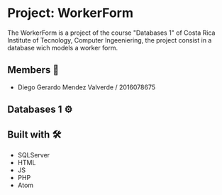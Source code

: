 # Project: WorkerForm

The WorkerForm is a project of the course "Databases 1" of Costa Rica Institute of Tecnology, Computer Ingeeniering, the project consist in a database wich models a worker form.


## Members 🚀
* Diego Gerardo Mendez Valverde / 2016078675


## Databases 1 ⚙️


## Built with 🛠️

* SQLServer
* HTML
* JS
* PHP
* Atom
